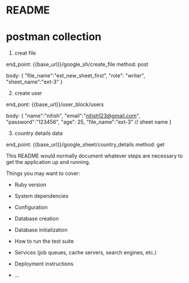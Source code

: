 # README


# postman collection 

1. creat file
 
 end_point:  {{base_url}}/google_sh/create_file
 method: post
 
 body: { 
		   	"file_name":"ext_new_sheet_first",
		    "role": "writer",
		    "sheet_name":"ext-3"
		}

2. create user 

 end_pont: {{base_url}}/user_block/users

 body: { 
		    "name":"nitish",
		    "email":"nitish123@gmail.com",
		    "password":"123456",
		    "age": 25,
		    "file_name":"ext-3" // sheet name
		}

3. country details data 

 end_point: {{base_url}}/google_sheet/country_details
 method: get


This README would normally document whatever steps are necessary to get the
application up and running.

Things you may want to cover:

* Ruby version

* System dependencies

* Configuration

* Database creation

* Database initialization

* How to run the test suite

* Services (job queues, cache servers, search engines, etc.)

* Deployment instructions

* ...
